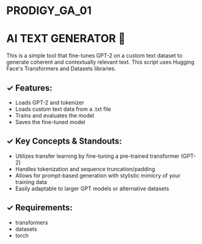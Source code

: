 # PRODIGY_GA_01

# AI TEXT GENERATOR 🤖
This is a simple tool that fine-tunes GPT-2 on a custom text dataset to generate coherent and contextually relevant text.
This script uses Hugging Face's Transformers and Datasets libraries.


## ✓ Features:
- Loads GPT-2 and tokenizer
- Loads custom text data from a .txt file 
- Trains and evaluates the model
- Saves the fine-tuned model

## ✓ Key Concepts & Standouts:
- Utilizes transfer learning by fine-tuning a pre-trained transformer (GPT-2)
- Handles tokenization and sequence truncation/padding
- Allows for prompt-based generation with stylistic mimicry of your training data
- Easily adaptable to larger GPT models or alternative datasets

## ✓ Requirements:
- transformers
- datasets
- torch
